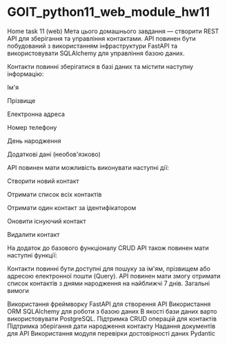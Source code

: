 # GOIT_python11_web_module_hw11
Home task 11 (web)
Мета цього домашнього завдання — створити REST API для зберігання та управління контактами. API повинен бути побудований з використанням інфраструктури FastAPI та використовувати SQLAlchemy для управління базою даних.

Контакти повинні зберігатися в базі даних та містити наступну інформацію:

Ім'я

Прізвище

Електронна адреса

Номер телефону

День народження

Додаткові дані (необов'язково)


API повинен мати можливість виконувати наступні дії:

Створити новий контакт

Отримати список всіх контактів

Отримати один контакт за ідентифікатором

Оновити існуючий контакт

Видалити контакт


На додаток до базового функціоналу CRUD API також повинен мати наступні функції:

Контакти повинні бути доступні для пошуку за ім'ям, прізвищем або адресою електронної пошти (Query).
API повинен мати змогу отримати список контактів з днями народження на найближчі 7 днів.
Загальні вимоги

Використання фреймворку FastAPI для створення API
Використання ORM SQLAlchemy для роботи з базою даних
В якості бази даних варто використовувати PostgreSQL.
Підтримка CRUD операцій для контактів
Підтримка зберігання дати народження контакту
Надання документів для API
Використання модуля перевірки достовірності даних Pydantic
